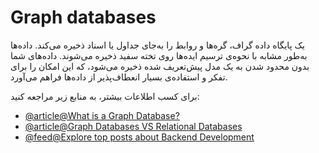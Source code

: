 # Graph databases

یک پایگاه داده گراف، گره‌ها و روابط را به‌جای جداول یا اسناد ذخیره می‌کند. داده‌ها به‌طور مشابه با نحوه‌ی ترسیم ایده‌ها روی تخته سفید ذخیره می‌شوند. داده‌های شما بدون محدود شدن به یک مدل پیش‌تعریف شده ذخیره می‌شود، که این امکان را برای تفکر و استفاده‌ی بسیار انعطاف‌پذیر از داده‌ها فراهم می‌آورد.

برای کسب اطلاعات بیشتر، به منابع زیر مراجعه کنید:

- [@article@What is a Graph Database?](https://neo4j.com/developer/graph-database/)
- [@article@Graph Databases VS Relational Databases](https://www.freecodecamp.org/news/graph-database-vs-relational-database/)
- [@feed@Explore top posts about Backend Development](https://app.daily.dev/tags/backend?ref=roadmapsh)
